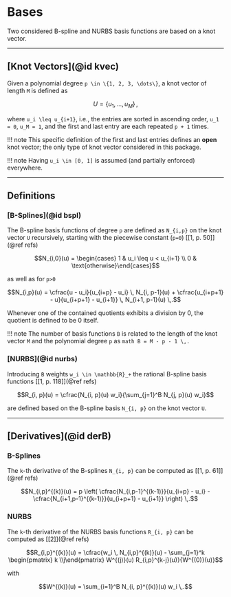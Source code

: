 
# Bases

Two considered B-spline and NURBS basis functions are based on a knot vector.

---
## [Knot Vectors](@id kvec)

Given a polynomial degree ``p \in \{1, 2, 3, \dots\}``, a knot vector of length ``M`` is defined as 

```math
U = \{u_1, \dots, u_M\}\,,
```

where ``u_i \leq u_{i+1}``, i.e., the entries are sorted in ascending order, ``u_1 = 0``, ``u_M = 1``, and the first and last entry are each repeated ``p + 1`` times.


!!! note
    This specific definition of the first and last entries defines an **open** knot vector; the only type of knot vector considered in this package.

!!! note
    Having ``u_i \in [0, 1]`` is assumed (and partially enforced) everywhere. 


---
## Definitions 

### [B-Splines](@id bspl)

The B-spline basis functions of degree ``p`` are defined as ``N_{i,p}`` on the knot vector ``U`` recursively, starting with the piecewise constant (``p=0``) [[1, p. 50]](@ref refs)
```math
N_{i,0}(u) = \begin{cases} 1 & u_i \leq u < u_{i+1} \\ 0 & \text{otherwise}\end{cases}
```
as well as for ``p>0``
```math
N_{i,p}(u) = \cfrac{u - u_i}{u_{i+p} - u_i} \, N_{i, p-1}(u) + \cfrac{u_{i+p+1} - u}{u_{i+p+1} - u_{i+1}} \, N_{i+1, p-1}(u) \,.
```
Whenever one of the contained quotients exhibits a division by 0, the quotient is defined to be 0 itself.

!!! note
    The number of basis functions ``B`` is related to the length of the knot vector ``M`` and the polynomial degree ``p`` as
    ```math
    B = M - p - 1 \,.
    ```


### [NURBS](@id nurbs)

Introducing ``B`` weights ``w_i \in \mathbb{R}_+`` the rational B-spline basis functions [[1, p. 118]](@ref refs)
```math
R_{i, p}(u) = \cfrac{N_{i, p}(u) w_i}{\sum_{j=1}^B N_{j, p}(u) w_i}
```
are defined based on the B-spline basis ``N_{i, p}`` on the knot vector ``U``.


---
## [Derivatives](@id derB)

### B-Splines

The ``k``-th derivative of the B-splines ``N_{i, p}`` can be computed as [[1, p. 61]](@ref refs)
```math
N_{i,p}^{(k)}(u) = p \left( \cfrac{N_{i,p-1}^{(k-1)}}{u_{i+p} - u_i} - \cfrac{N_{i+1,p-1}^{(k-1)}}{u_{i+p+1} - u_{i+1}} \right) \,.
```

### NURBS

The ``k``-th derivative of the NURBS basis functions ``R_{i, p}`` can be computed as [[2]](@ref refs)
```math
R_{i,p}^{(k)}(u) = \cfrac{w_i \, N_{i,p}^{(k)}(u) - \sum_{j=1}^k \begin{pmatrix} k \\j\end{pmatrix} W^{(j)}(u) R_{i,p}^{k-j}(u)}{W^{(0)}(u)}
```
with
```math
W^{(k)}(u) = \sum_{i=1}^B N_{i, p}^{(k)}(u) w_i \,.
```